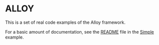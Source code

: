 ALLOY
=====

This is a set of real code examples of the Alloy framework.  

For a basic amount of documentation, see the [README](https://github.com/appcelerator/alloy/tree/master/test/apps/basics/simple/README.md) file in the [Simple](https://github.com/appcelerator/alloy/tree/master/test/apps/basics/simple) example.


